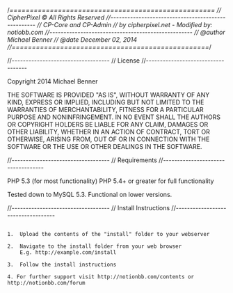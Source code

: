 /*===================================================
//	CipherPixel © All Rights Reserved
//---------------------------------------------------
//	CP-Core and CP-Admin
//		by cipherpixel.net - Modified by: notiobb.com
//---------------------------------------------------
//	@author		Michael Benner
//	@date		December 02, 2014
//=================================================*/

//-----------------------------------
// License
//-----------------------------------

Copyright 2014 Michael Benner

THE SOFTWARE IS PROVIDED "AS IS", WITHOUT WARRANTY OF ANY KIND, EXPRESS OR
IMPLIED, INCLUDING BUT NOT LIMITED TO THE WARRANTIES OF MERCHANTABILITY,
FITNESS FOR A PARTICULAR PURPOSE AND NONINFRINGEMENT. IN NO EVENT SHALL THE
AUTHORS OR COPYRIGHT HOLDERS BE LIABLE FOR ANY CLAIM, DAMAGES OR OTHER
LIABILITY, WHETHER IN AN ACTION OF CONTRACT, TORT OR OTHERWISE, ARISING FROM,
OUT OF OR IN CONNECTION WITH THE SOFTWARE OR THE USE OR OTHER DEALINGS IN THE
SOFTWARE.

//-----------------------------------
// Requirements
//-----------------------------------

PHP 5.3 (for most functionality)
PHP 5.4+ or greater for full functionality

Tested down to MySQL 5.3. Functional on lower versions.

//-----------------------------------
// Install Instructions
//-----------------------------------

~~~ If you are subject to unexpected behaviour or errors, please report them: notionbb.com/forum ~~~

1.	Upload the contents of the "install" folder to your webserver

2.	Navigate to the install folder from your web browser
	E.g. http://example.com/install
	
3.	Follow the install instructions

4. For further support visit http://notionbb.com/contents or http://notionbb.com/forum
